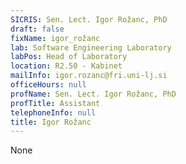 ```yaml
---
SICRIS: Sen. Lect. Igor Rožanc, PhD
draft: false
fixName: igor_rožanc
lab: Software Engineering Laboratory
labPos: Head of Laboratory
location: R2.50 - Kabinet
mailInfo: igor.rozanc@fri.uni-lj.si
officeHours: null
profName: Sen. Lect. Igor Rožanc, PhD
profTitle: Assistant
telephoneInfo: null
title: Igor Rožanc
---
```


None